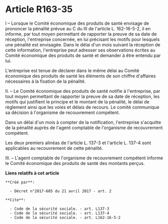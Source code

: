 # Article R163-35

I – Lorsque le Comité économique des produits de santé envisage de prononcer la pénalité prévue au C du III de l'article L.
162-16-5-2, il en informe, par tout moyen permettant de rapporter la preuve de sa date de réception, l'entreprise concernée,
en lui précisant les motifs pour lesquels une pénalité est envisagée. Dans le délai d'un mois suivant la réception de cette
information, l'entreprise peut adresser ses observations écrites au Comité économique des produits de santé et demander à
être entendu par lui.

L'entreprise est tenue de déclarer dans le même délai au Comité économique des produits de santé les éléments de son chiffre
d'affaires nécessaires à la fixation de la pénalité.

II. – Le Comité économique des produits de santé notifie à l'entreprise, par tout moyen permettant de rapporter la preuve de
sa date de réception, les motifs qui justifient le principe et le montant de la pénalité, le délai de règlement ainsi que les
voies et délais de recours. Le comité communique sa décision à l'organisme de recouvrement compétent.

Dans un délai d'un mois à compter de la notification, l'entreprise s'acquitte de la pénalité auprès de l'agent comptable de
l'organisme de recouvrement compétent.

Les deux premiers alinéas de l'article L. 137-3 et l'article L. 137-4 sont applicables au recouvrement de cette pénalité.

III. – L'agent comptable de l'organisme de recouvrement compétent informe le Comité économique des produits de santé des
montants perçus.

**Liens relatifs à cet article**

	**Créé par**:

	  - Décret n°2017-605 du 21 avril 2017 - art. 2

	**Cite**:

	  - Code de la sécurité sociale. - art. L137-3
	  - Code de la sécurité sociale. - art. L137-4
	  - Code de la sécurité sociale. - art. L162-16-5-2
